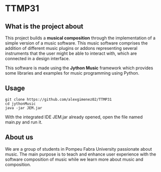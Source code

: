 # TTMP31

## What is the project about
This project builds a **musical composition** through the implementation of a simple version of a music software. This music software comprises the addition of different music plugins or addons representing several instruments that the user might be able to interact with, which are connected in a design interface.

This software is made using the **Jython Music** framework which provides some libraries and examples for music programming using Python.

## Usage
```
git clone https://github.com/alexgimenez02/TTMP31
cd jythonMusic
java -jar JEM.jar
```
With the integrated IDE JEM.jar already opened, open the file named main.py and run it.

## About us
We are a group of students in Pompeu Fabra University passionate about music. The main purpose is to teach and enhance user experience with the software composition of music while we learn more about music and composition.
